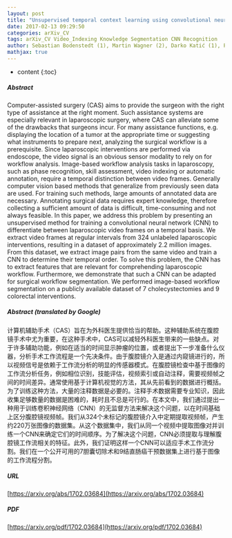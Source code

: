 ```yaml
---
layout: post
title: "Unsupervised temporal context learning using convolutional neural networks for laparoscopic workflow analysis"
date: 2017-02-13 09:29:50
categories: arXiv_CV
tags: arXiv_CV Video_Indexing Knowledge Segmentation CNN Recognition
author: Sebastian Bodenstedt (1), Martin Wagner (2), Darko Katić (1), Patrick Mietkowski (2), Benjamin Mayer (2), Hannes Kenngott (2), Beat Müller-Stich (2), Rüdiger Dillmann (1), Stefanie Speidel (1) ((1) Institute for Anthropomatics and Robotics, Karlsruhe Institute of Technology, Karlsruhe, (2) Department of General, Visceral and Transplant Surgery, University of Heidelberg, Heidelberg)
mathjax: true
---
```


* content
{:toc}

##### Abstract
Computer-assisted surgery (CAS) aims to provide the surgeon with the right type of assistance at the right moment. Such assistance systems are especially relevant in laparoscopic surgery, where CAS can alleviate some of the drawbacks that surgeons incur. For many assistance functions, e.g. displaying the location of a tumor at the appropriate time or suggesting what instruments to prepare next, analyzing the surgical workflow is a prerequisite. Since laparoscopic interventions are performed via endoscope, the video signal is an obvious sensor modality to rely on for workflow analysis. Image-based workflow analysis tasks in laparoscopy, such as phase recognition, skill assessment, video indexing or automatic annotation, require a temporal distinction between video frames. Generally computer vision based methods that generalize from previously seen data are used. For training such methods, large amounts of annotated data are necessary. Annotating surgical data requires expert knowledge, therefore collecting a sufficient amount of data is difficult, time-consuming and not always feasible. In this paper, we address this problem by presenting an unsupervised method for training a convolutional neural network (CNN) to differentiate between laparoscopic video frames on a temporal basis. We extract video frames at regular intervals from 324 unlabeled laparoscopic interventions, resulting in a dataset of approximately 2.2 million images. From this dataset, we extract image pairs from the same video and train a CNN to determine their temporal order. To solve this problem, the CNN has to extract features that are relevant for comprehending laparoscopic workflow. Furthermore, we demonstrate that such a CNN can be adapted for surgical workflow segmentation. We performed image-based workflow segmentation on a publicly available dataset of 7 cholecystectomies and 9 colorectal interventions.

##### Abstract (translated by Google)
计算机辅助手术（CAS）旨在为外科医生提供恰当的帮助。这种辅助系统在腹腔镜手术中尤为重要，在这种手术中，CAS可以减轻外科医生带来的一些缺点。对于许多辅助功能，例如在适当的时间显示肿瘤的位置，或者提出下一步准备什么仪器，分析手术工作流程是一个先决条件。由于腹腔镜介入是通过内窥镜进行的，所以视频信号是依赖于工作流分析的明显的传感器模式。在腹腔镜检查中基于图像的工作流分析任务，例如相位识别，技能评估，视频索引或自动注释，需要视频帧之间的时间差异。通常使用基于计算机视觉的方法，其从先前看到的数据进行概括。为了训练这种方法，大量的注释数据是必要的。注释手术数据需要专业知识，因此收集足够数量的数据是困难的，耗时且不总是可行的。在本文中，我们通过提出一种用于训练卷积神经网络（CNN）的无监督方法来解决这个问题，以在时间基础上区分腹腔镜视频帧。我们从324个未标记的腹腔镜介入中定期提取视频帧，产生约220万张图像的数据集。从这个数据集中，我们从同一个视频中提取图像对并训练一个CNN来确定它们的时间顺序。为了解决这个问题，CNN必须提取与理解腹腔镜工作流相关的特征。此外，我们证明这样一个CNN可以适应手术工作流分割。我们在一个公开可用的7胆囊切除术和9结直肠癌干预数据集上进行基于图像的工作流程分割。

##### URL
[https://arxiv.org/abs/1702.03684](https://arxiv.org/abs/1702.03684)

##### PDF
[https://arxiv.org/pdf/1702.03684](https://arxiv.org/pdf/1702.03684)

